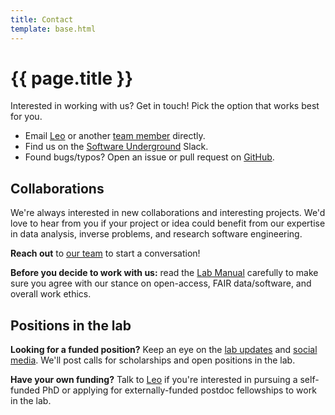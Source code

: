 ```yaml
---
title: Contact
template: base.html
---
```


# {{ page.title }}

<p class="lead">
Interested in working with us? Get in touch! Pick the option that works best
for you.
</p>

<ul class="fa-ul my-5">
<li>
<i class="fa-li fa fa-envelope-open fa-fw" aria-hidden="true"></i>
Email <a href="/team/#leouieda">Leo</a> or another <a href="/team">team member</a> directly.
</li>
<li>
<i class="fa-li fab fa-slack fa-fw" aria-hidden="true"></i>
Find us on the <a href="https://softwareunderground.org/">Software Underground</a> Slack.
</li>
<li>
<i class="fa-li fab fa-github fa-fw" aria-hidden="true"></i>
Found bugs/typos? Open an issue or pull request on <a href="https://github.com/compgeolab">GitHub</a>.
</li>
</ul>

## Collaborations

We're always interested in new collaborations and interesting projects.
We'd love to hear from you if your project or idea could benefit from our
expertise in data analysis, inverse problems, and research software
engineering.

**Reach out** to [our team](/team) to start a conversation!

<div class="callout callout-warning mt-4 mb-5">

**Before you decide to work with us:** read the
[Lab Manual](https://github.com/compgeolab/manual) carefully to make sure you
agree with our stance on open-access, FAIR data/software, and overall work
ethics.

</div>

## Positions in the lab

**Looking for a funded position?** Keep an eye on the <a href="/news">lab updates</a>
and <a href="https://twitter.com/leouieda">social media</a>.
We'll post calls for scholarships and open positions in the lab.

**Have your own funding?** Talk to [Leo](/team) if you're interested in
pursuing a self-funded PhD or applying for externally-funded postdoc
fellowships to work in the lab.
